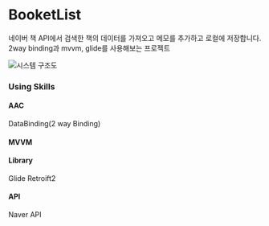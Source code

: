 # BooketList
네이버 책 API에서 검색한 책의 데이터를 가져오고 메모를 추가하고 로컬에 저장합니다.  
2way binding과 mvvm, glide를 사용해보는 프로젝트

![시스템 구조도](https://user-images.githubusercontent.com/32587845/98319476-2f55dd80-2024-11eb-9ddf-8cd50c55c2d8.png)

### Using Skills
#### AAC
DataBinding(2 way Binding)
#### MVVM
#### Library
Glide
Retroift2
#### API
Naver API
